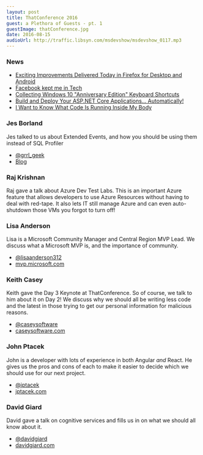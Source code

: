 ```yaml
---
layout: post
title: ThatConference 2016
guest: a Plethora of Guests - pt. 1
guestImage: thatConference.jpg
date: 2016-08-15
audioUrl: http://traffic.libsyn.com/msdevshow/msdevshow_0117.mp3
---
```


### News

 - [Exciting Improvements Delivered Today in Firefox for Desktop and Android](https://blog.mozilla.org/blog/2016/08/02/exciting-improvements-in-firefox-for-desktop-and-android/)
 - [Facebook kept me in Tech](http://thewhitfordproject.blogspot.com/?m=1)
 - [Collecting Windows 10 "Anniversary Edition" Keyboard Shortcuts](http://www.hanselman.com/blog/CollectingWindows10AnniversaryEditionKeyboardShortcuts.aspx)
 - [Build and Deploy Your ASP.NET Core Applications… Automatically!](http://www.brandonmartinez.com/2016/08/08/build-and-deploy-your-asp-net-core-applications-automatically/)
 - [I Want to Know What Code Is Running Inside My Body](https://backchannel.com/i-want-to-know-what-code-is-running-inside-my-body-ff9a159da34b#.sg5qp2qt8)

 ### Jes Borland

 Jes talked to us about Extended Events, and how you should be using them instead of SQL Profiler

  - [@grrl_geek](https://twitter.com/grrl_geek)
  - [Blog](http://blogs.lessthandot.com/index.php/author/grrlgeek/)
  
### Raj Krishnan

Raj gave a talk about Azure Dev Test Labs. This is an important Azure feature that allows developers to use Azure Resources without having to deal with red-tape. It also lets IT still manage Azure and can even auto-shutdown those VMs you forgot to turn off!

### Lisa Anderson

Lisa is a Microsoft Community Manager and Central Region MVP Lead. We discuss what a Microsoft MVP is, and the importance of community.

 - [@lisaanderson312](https://twitter.com/lisaanderson312)
 - [mvp.microsoft.com](https://mvp.microsoft.com)

 ### Keith Casey

 Keith gave the Day 3 Keynote at ThatConference. So of course, we talk to him about it on Day 2! We discuss why we should all be writing less code and the latest in those trying to get our personal information for malicious reasons.

  - [@caseysoftware](https://twitter.com/caseysoftware)
  - [caseysoftware.com](http://caseysoftware.com/)

### John Ptacek

John is a developer with lots of experience in both Angular *and* React. He gives us the pros and cons of each to make it easier to decide which we should use for our next project.

 - [@jptacek](https://twitter.com/jptacek)
 - [jptacek.com](https://jptacek.com/)

### David Giard

David gave a talk on cognitive services and fills us in on what we should all know about it.

 - [@davidgiard](https://twitter.com/davidgiard)
 - [davidgiard.com](http://davidgiard.com)  